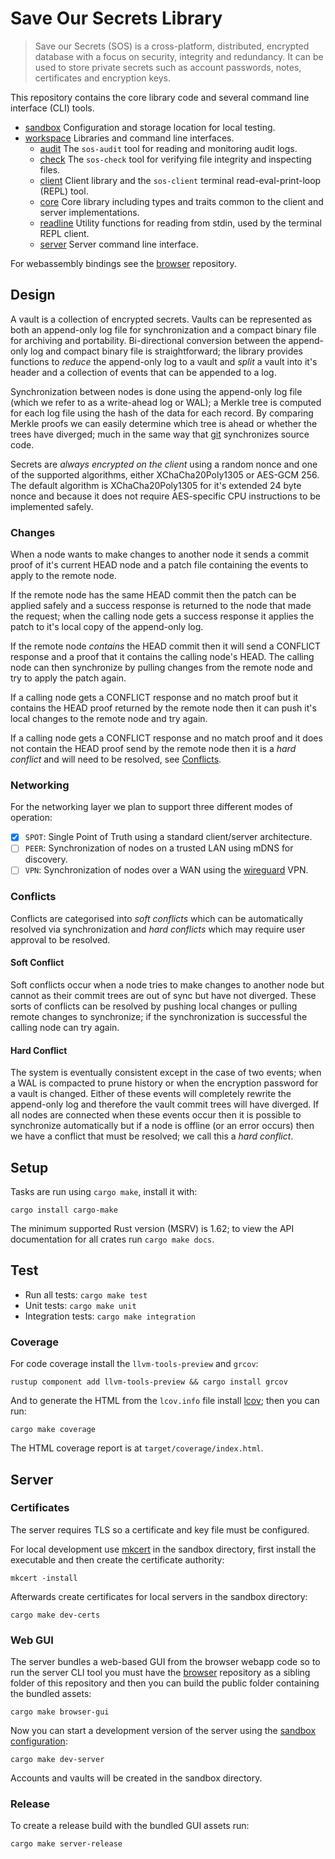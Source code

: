 # Save Our Secrets Library

> Save our Secrets (SOS) is a cross-platform, distributed, encrypted database with a focus on security, integrity and redundancy. It can be used to store private secrets such as account passwords, notes, certificates and encryption keys.

This repository contains the core library code and several command line interface (CLI) tools.

* [sandbox](/sandbox) Configuration and storage location for local testing.
* [workspace](/workspace) Libraries and command line interfaces.
    * [audit](/workspace/audit) The `sos-audit` tool for reading and monitoring audit logs.
    * [check](/workspace/check) The `sos-check` tool for verifying file integrity and inspecting files.
    * [client](/workspace/client) Client library and the `sos-client` terminal read-eval-print-loop (REPL) tool.
    * [core](/workspace/core) Core library including types and traits common to the client and server implementations.
    * [readline](/workspace/readline) Utility functions for reading from stdin, used by the terminal REPL client.
    * [server](/workspace/server) Server command line interface.

For webassembly bindings see the [browser][] repository.

## Design

A vault is a collection of encrypted secrets. Vaults can be represented as both an append-only log file for synchronization and a compact binary file for archiving and portability. Bi-directional conversion between the append-only log and compact binary file is straightforward; the library provides functions to *reduce* the append-only log to a vault and *split* a vault into it's header and a collection of events that can be appended to a log.

Synchronization between nodes is done using the append-only log file (which we refer to as a write-ahead log or WAL); a Merkle tree is computed for each log file using the hash of the data for each record. By comparing Merkle proofs we can easily determine which tree is ahead or whether the trees have diverged; much in the same way that [git][] synchronizes source code.

Secrets are *always encrypted on the client* using a random nonce and one of the supported algorithms, either XChaCha20Poly1305 or AES-GCM 256. The default algorithm is XChaCha20Poly1305 for it's extended 24 byte nonce and because it does not require AES-specific CPU instructions to be implemented safely.

### Changes

When a node wants to make changes to another node it sends a commit proof of it's current HEAD node and a patch file containing the events to apply to the remote node.

If the remote node has the same HEAD commit then the patch can be applied safely and a success response is returned to the node that made the request; when the calling node gets a success response it applies the patch to it's local copy of the append-only log.

If the remote node *contains* the HEAD commit then it will send a CONFLICT response and a proof that it contains the calling node's HEAD. The calling node can then synchronize by pulling changes from the remote node and try to apply the patch again.

If a calling node gets a CONFLICT response and no match proof but it contains the HEAD proof returned by the remote node then it can push it's local changes to the remote node and try again.

If a calling node gets a CONFLICT response and no match proof and it does not contain the HEAD proof send by the remote node then it is a *hard conflict* and will need to be resolved, see [Conflicts](#conflicts).

### Networking

For the networking layer we plan to support three different modes of operation:

* [x] `SPOT`: Single Point of Truth using a standard client/server architecture.
* [ ] `PEER`: Synchronization of nodes on a trusted LAN using mDNS for discovery.
* [ ] `VPN`: Synchronization of nodes over a WAN using the [wireguard][] VPN.

### Conflicts

Conflicts are categorised into *soft conflicts* which can be automatically resolved via synchronization and *hard conflicts* which may require user approval to be resolved.

#### Soft Conflict

Soft conflicts occur when a node tries to make changes to another node but cannot as their commit trees are out of sync but have not diverged. These sorts of conflicts can be resolved by pushing local changes or pulling remote changes to synchronize; if the synchronization is successful the calling node can try again.

#### Hard Conflict

The system is eventually consistent except in the case of two events; when a WAL is compacted to prune history or when the encryption password for a vault is changed. Either of these events will completely rewrite the append-only log and therefore the vault commit trees will have diverged. If all nodes are connected when these events occur then it is possible to synchronize automatically but if a node is offline (or an error occurs) then we have a conflict that must be resolved; we call this a *hard conflict*.

## Setup

Tasks are run using `cargo make`, install it with:

```
cargo install cargo-make
```

The minimum supported Rust version (MSRV) is 1.62; to view the API documentation for all crates run `cargo make docs`.

## Test

* Run all tests: `cargo make test`
* Unit tests: `cargo make unit`
* Integration tests: `cargo make integration`

### Coverage

For code coverage install the `llvm-tools-preview` and `grcov`:

```
rustup component add llvm-tools-preview && cargo install grcov
```

And to generate the HTML from the `lcov.info` file install [lcov][]; then you can run:

```
cargo make coverage
```

The HTML coverage report is at `target/coverage/index.html`.

## Server

### Certificates

The server requires TLS so a certificate and key file must be configured.

For local development use [mkcert][] in the sandbox directory, first install the executable and then create the certificate authority:

```
mkcert -install
```

Afterwards create certificates for local servers in the sandbox directory:

```
cargo make dev-certs
```

### Web GUI

The server bundles a web-based GUI from the browser webapp code so to run the server CLI tool you must have the [browser][] repository as a sibling folder of this repository and then you can build the public folder containing the bundled assets:

```
cargo make browser-gui
```

Now you can start a development version of the server using the [sandbox configuration](/sandbox/config.toml):

```
cargo make dev-server
```

Accounts and vaults will be created in the sandbox directory.

### Release

To create a release build with the bundled GUI assets run:

```
cargo make server-release
```

[git]: https://git-scm.com/
[wireguard]: https://www.wireguard.com/
[lcov]: https://github.com/linux-test-project/lcov
[grcov]: https://github.com/mozilla/grcov
[mkcert]: https://github.com/FiloSottile/mkcert
[browser]: https://github.com/saveoursecrets/browser

